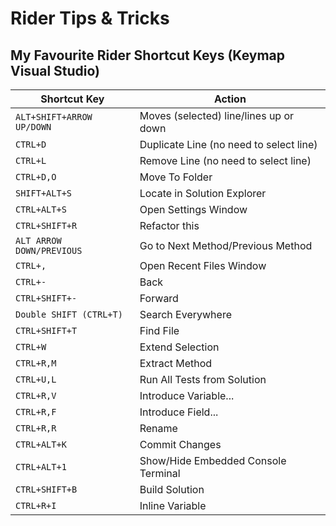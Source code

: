 # Rider Tips & Tricks

## My Favourite Rider Shortcut Keys (Keymap Visual Studio)

| Shortcut Key                 | Action                                         |          
|------------------------------|------------------------------------------------|
| `ALT+SHIFT+ARROW UP/DOWN`    | Moves (selected) line/lines up or down
| `CTRL+D`                     | Duplicate Line (no need to select line)
| `CTRL+L`                     | Remove Line (no need to select line)
| `CTRL+D,O`                  | Move To Folder
| `SHIFT+ALT+S`                | Locate in Solution Explorer
| `CTRL+ALT+S`                 | Open Settings Window
| `CTRL+SHIFT+R`               | Refactor this
| `ALT ARROW DOWN/PREVIOUS`    | Go to Next Method/Previous Method
| `CTRL+,`                     | Open Recent Files Window
| `CTRL+-`                     | Back
| `CTRL+SHIFT+-`               | Forward
| `Double SHIFT (CTRL+T)`      | Search Everywhere
| `CTRL+SHIFT+T`               | Find File
| `CTRL+W`                     | Extend Selection
| `CTRL+R,M`                   | Extract Method
| `CTRL+U,L`                   | Run All Tests from Solution
| `CTRL+R,V`                   | Introduce Variable...
| `CTRL+R,F`                   | Introduce Field...
| `CTRL+R,R`                   | Rename
| `CTRL+ALT+K`                 | Commit Changes
| `CTRL+ALT+1`                 | Show/Hide Embedded Console Terminal
| `CTRL+SHIFT+B`               | Build Solution
| `CTRL+R+I`                   | Inline Variable